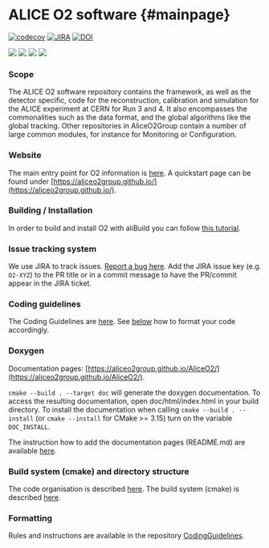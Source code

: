 # ALICE O2 software {#mainpage}

<!--  /// \cond EXCLUDE_FOR_DOXYGEN -->

[![codecov](https://codecov.io/gh/AliceO2Group/AliceO2/branch/dev/graph/badge.svg)](https://codecov.io/gh/AliceO2Group/AliceO2/branches/dev)
[![JIRA](https://img.shields.io/badge/JIRA-Report%20issue-blue.svg)](https://alice.its.cern.ch/jira/secure/CreateIssue.jspa?pid=11201&issuetype=1)
[![DOI](https://zenodo.org/badge/DOI/10.5281/zenodo.1493334.svg)](https://doi.org/10.5281/zenodo.1493334)

[![](http://ali-ci.cern.ch/repo/buildstatus/AliceO2Group/AliceO2/dev/build_O2_o2.svg)](https://ali-ci.cern.ch/repo/logs/AliceO2Group/AliceO2/dev/latest/build_O2_o2/fullLog.txt)
[![](http://ali-ci.cern.ch/repo/buildstatus/AliceO2Group/AliceO2/dev/build_o2_macos.svg)](https://ali-ci.cern.ch/repo/logs/AliceO2Group/AliceO2/dev/latest/build_o2_macos/fullLog.txt)
[![](http://ali-ci.cern.ch/repo/buildstatus/AliceO2Group/AliceO2/dev/build_o2checkcode_o2.svg)](https://ali-ci.cern.ch/repo/logs/AliceO2Group/AliceO2/dev/latest/build_o2checkcode_o2/fullLog.txt)
[![](http://ali-ci.cern.ch/repo/buildstatus/AliceO2Group/AliceO2/dev/build_O2_o2-dev-fairroot.svg)](https://ali-ci.cern.ch/repo/logs/AliceO2Group/AliceO2/dev/latest/build_O2_o2-dev-fairroot/fullLog.txt)

<!--  /// \endcond  -->
### Scope

The ALICE O2 software repository contains the framework, as well as the detector specific, code for the reconstruction, calibration and simulation for the ALICE experiment at CERN for Run 3 and 4. It also encompasses the commonalities such as the data format, and the global algorithms like the global tracking.
Other repositories in AliceO2Group contain a number of large common modules, for instance for Monitoring or Configuration.

### Website

The main entry point for O2 information is [here](https://alice-o2-project.web.cern.ch).
A quickstart page can be found under [https://aliceo2group.github.io/](https://aliceo2group.github.io/).

### Building / Installation

In order to build and install O2 with aliBuild you can follow [this tutorial](http://alisw.github.io/alibuild/o2-tutorial.html).

### Issue tracking system

We use JIRA to track issues. [Report a bug here](https://alice.its.cern.ch/jira/secure/CreateIssue.jspa?pid=11201&issuetype=1).
Add the JIRA issue key (e.g. `O2-XYZ`) to the PR title or in a commit message to have the PR/commit appear in the JIRA ticket.

### Coding guidelines

The Coding Guidelines are [here](https://github.com/AliceO2Group/CodingGuidelines).
See [below](###Formatting) how to format your code accordingly.

### Doxygen

Documentation pages: [https://aliceo2group.github.io/AliceO2/](https://aliceo2group.github.io/AliceO2/).

`cmake --build . --target doc` will generate the doxygen documentation.
To access the resulting documentation, open doc/html/index.html in your
build directory. To install the documentation when calling `cmake --build . -- install` (or `cmake --install` for CMake >= 3.15)
turn on the variable `DOC_INSTALL`.

The instruction how to add the documentation pages (README.md) are available [here](https://github.com/AliceO2Group/AliceO2/blob/dev/doc/DoxygenInstructions.md).

### Build system (cmake) and directory structure

The code organisation is described [here](https://github.com/AliceO2Group/AliceO2/blob/dev/doc/CodeOrganization.md).
The build system (cmake) is described [here](https://github.com/AliceO2Group/AliceO2/blob/dev/doc/CMakeInstructions.md).

### Formatting

Rules and instructions are available in the repository
[CodingGuidelines](https://github.com/AliceO2Group/CodingGuidelines).
